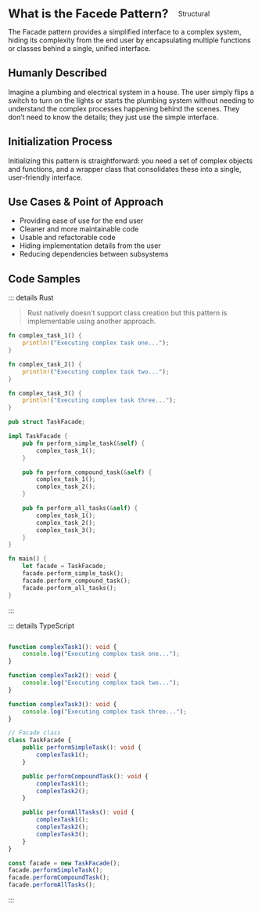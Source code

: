 <div style="display: flex; align-items: center;">
  <h1 style="margin: 0; font-size: 24px;">What is the Facede Pattern?</h1>
  <div style="border: 1px solid var(--vp-c-brand-1); border-radius: 15px; background-color: transparent; color: var(--vp-c-brand-1); padding: 5px 10px; display: inline-block; font-size: 14px; margin-left: 10px;">
    Structural
  </div>
</div>


The Facade pattern provides a simplified interface to a complex system, hiding its complexity from the end user by encapsulating multiple functions or classes behind a single, unified interface.

## Humanly Described

Imagine a plumbing and electrical system in a house. The user simply flips a switch to turn on the lights or starts the plumbing system without needing to understand the complex processes happening behind the scenes. They don’t need to know the details; they just use the simple interface.

## Initialization Process

Initializing this pattern is straightforward: you need a set of complex objects and functions, and a wrapper class that consolidates these into a single, user-friendly interface.

## Use Cases & Point of Approach

- Providing ease of use for the end user
- Cleaner and more maintainable code
- Usable and refactorable code
- Hiding implementation details from the user
- Reducing dependencies between subsystems

## Code Samples

::: details Rust

> Rust natively doesn't support class creation but this pattern is implementable using another approach.

``` rust
fn complex_task_1() {
    println!("Executing complex task one...");
}

fn complex_task_2() {
    println!("Executing complex task two...");
}

fn complex_task_3() {
    println!("Executing complex task three...");
}

pub struct TaskFacade;

impl TaskFacade {
    pub fn perform_simple_task(&self) {
        complex_task_1();
    }

    pub fn perform_compound_task(&self) {
        complex_task_1();
        complex_task_2();
    }

    pub fn perform_all_tasks(&self) {
        complex_task_1();
        complex_task_2();
        complex_task_3();
    }
}

fn main() {
    let facade = TaskFacade;
    facade.perform_simple_task();
    facade.perform_compound_task();
    facade.perform_all_tasks();
}


```

:::

::: details TypeScript

``` typescript 

function complexTask1(): void {
    console.log("Executing complex task one...");
}

function complexTask2(): void {
    console.log("Executing complex task two...");
}

function complexTask3(): void {
    console.log("Executing complex task three...");
}

// Facade class
class TaskFacade {
    public performSimpleTask(): void {
        complexTask1();
    }

    public performCompoundTask(): void {
        complexTask1();
        complexTask2();
    }

    public performAllTasks(): void {
        complexTask1();
        complexTask2();
        complexTask3();
    }
}

const facade = new TaskFacade();
facade.performSimpleTask();
facade.performCompoundTask();
facade.performAllTasks();

```
:::